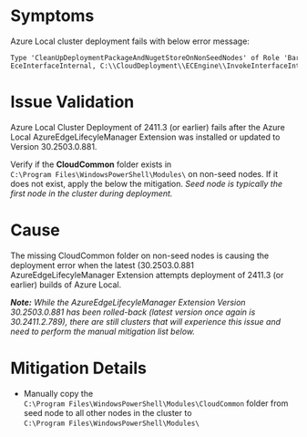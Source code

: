 # Symptoms
Azure Local cluster deployment fails with below error message:
```
Type 'CleanUpDeploymentPackageAndNugetStoreOnNonSeedNodes' of Role 'BareMetal' raised an exception:\n\nThe specified module 'CloudCommon' was not loaded because no valid module file was found in any module directory.\nat CleanUpDeploymentPackageAndNugetStoreOnNonSeedNodes, C:\\CloudDeployment\\Classes\\BareMetal\\BareMetal.psm1: line 557\nat <ScriptBlock>, C:\\CloudDeployment\\ECEngine\\InvokeInterfaceInternal.psm1: line 139\nat Invoke-EceInterfaceInternal, C:\\CloudDeployment\\ECEngine\\InvokeInterfaceInternal.psm1: line 134\
```
# Issue Validation
Azure Local Cluster Deployment of 2411.3 (or earlier) fails after the Azure Local AzureEdgeLifecyleManager Extension was installed or updated to Version 30.2503.0.881.

Verify if the **CloudCommon** folder exists in ```C:\Program Files\WindowsPowerShell\Modules\``` on non-seed nodes. If it does not exist, apply the below the mitigation.
*Seed node is typically the first node in the cluster during deployment.*

# Cause
The missing CloudCommon folder on non-seed nodes is causing the deployment error when the latest (30.2503.0.881 AzureEdgeLifecyleManager Extension attempts deployment of 2411.3 (or earlier) builds of Azure Local.

_**Note:** While the AzureEdgeLifecyleManager Extension Version 30.2503.0.881 has been rolled-back (latest version once again is 30.2411.2.789), there are still clusters that will experience this issue and need to perform the manual mitigation list below._

# Mitigation Details
- Manually copy the ```C:\Program Files\WindowsPowerShell\Modules\CloudCommon``` folder from seed node to all other nodes in the cluster to ```C:\Program Files\WindowsPowerShell\Modules\```
